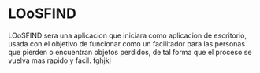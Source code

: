 # LOoSFIND
LOoSFIND sera una aplicacion que iniciara como aplicacion de escritorio, usada 
con el objetivo de funcionar como un facilitador para las personas que pierden
o encuentran objetos perdidos, de tal forma que el proceso se vuelva mas rapido 
y facil.
fghjkl